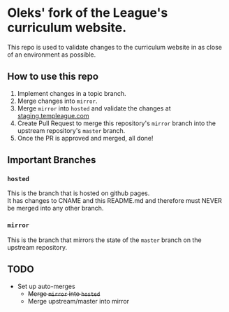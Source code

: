 # Oleks' fork of the League's curriculum website.

This repo is used to validate changes to the curriculum website in as close of an environment as possible.

## How to use this repo

1. Implement changes in a topic branch.
1. Merge changes into `mirror`.  
1. Merge `mirror` into `hosted` and validate the changes at [staging.templeague.com](http://staging.templeague.com/)
1. Create Pull Request to merge this repository's `mirror` branch into the upstream repository's `master` branch.
1. Once the PR is approved and merged, all done!


## Important Branches

### `hosted` 
This is the branch that is hosted on github pages.  
It has changes to CNAME and this README.md and therefore must NEVER be merged into any other branch.

### `mirror`
This is the branch that mirrors the state of the `master` branch on the upstream repository.


## TODO
- Set up auto-merges
  - ~~Merge `mirror` into `hosted`~~
  - Merge upstream/master into mirror
